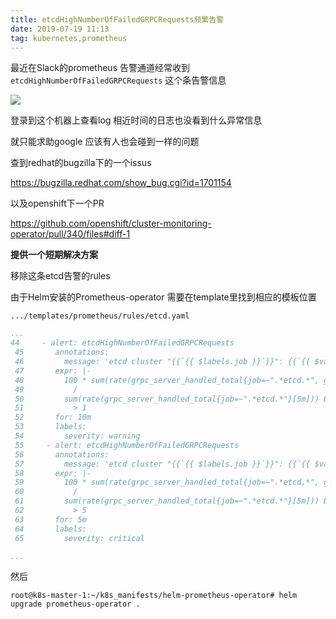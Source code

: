 ```yaml
---
title: etcdHighNumberOfFailedGRPCRequests频繁告警
date: 2019-07-19 11:13
tag: kubernetes,prometheus
---
```


最近在Slack的prometheus 告警通道经常收到`etcdHighNumberOfFailedGRPCRequests` 这个条告警信息



![](https://i.loli.net/2019/07/19/5d312f9fbbf0b75922.png)

登录到这个机器上查看log 相近时间的日志也没看到什么异常信息 

就只能求助google 应该有人也会碰到一样的问题

查到redhat的bugzilla下的一个issus

https://bugzilla.redhat.com/show_bug.cgi?id=1701154

以及openshift下一个PR

https://github.com/openshift/cluster-monitoring-operator/pull/340/files#diff-1

**提供一个短期解决方案**

移除这条etcd告警的rules

由于Helm安装的Prometheus-operator 需要在template里找到相应的模板位置

`.../templates/prometheus/rules/etcd.yaml`

```yaml
...
44     - alert: etcdHighNumberOfFailedGRPCRequests
 45       annotations:
 46         message: 'etcd cluster "{{`{{ $labels.job }}`}}": {{`{{ $value }}`}}% of requests for {{`{{ $labels.grpc_method }}`}} failed on etcd instance {{`{{ $labe    ls.instance }}`}}.'
 47       expr: |-
 48         100 * sum(rate(grpc_server_handled_total{job=~".*etcd.*", grpc_code!="OK"}[5m])) BY (job, instance, grpc_service, grpc_method)
 49           /
 50         sum(rate(grpc_server_handled_total{job=~".*etcd.*"}[5m])) BY (job, instance, grpc_service, grpc_method)
 51           > 1
 52       for: 10m
 53       labels:
 54         severity: warning
 55     - alert: etcdHighNumberOfFailedGRPCRequests
 56       annotations:
 57         message: 'etcd cluster "{{`{{ $labels.job }}`}}": {{`{{ $value }}`}}% of requests for {{`{{ $labels.grpc_method }}`}} failed on etcd instance {{`{{ $labe    ls.instance }}`}}.'
 58       expr: |-
 59         100 * sum(rate(grpc_server_handled_total{job=~".*etcd.*", grpc_code!="OK"}[5m])) BY (job, instance, grpc_service, grpc_method)
 60           /
 61         sum(rate(grpc_server_handled_total{job=~".*etcd.*"}[5m])) BY (job, instance, grpc_service, grpc_method)
 62           > 5
 63       for: 5m
 64       labels:
 65         severity: critical

...


```

然后

```shell
root@k8s-master-1:~/k8s_manifests/helm-prometheus-operator# helm upgrade prometheus-operator .
```


